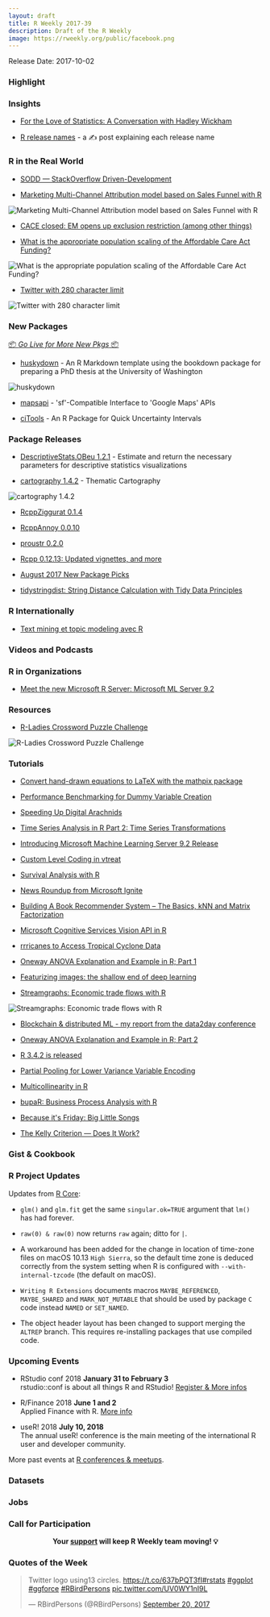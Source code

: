 ```yaml
---
layout: draft
title: R Weekly 2017-39
description: Draft of the R Weekly
image: https://rweekly.org/public/facebook.png
---
```


Release Date: 2017-10-02

###  Highlight



### Insights

+ [For the Love of Statistics: A Conversation with Hadley Wickham](https://blog.coursera.org/love-statistics-conversation-hadley-wickham/?utm_medium=social&utm_source=tw&utm_campaign=HadleyW_20170929)

+ [R release names](http://livefreeordichotomize.com/2017/09/28/r-release-names/) - a ✍️ post explaining each release name

###  R in the Real World

+ [SODD — StackOverflow Driven-Development](https://rud.is/b/2017/09/28/sodd-stackoverflow-driven-development/)

+ [Marketing Multi-Channel Attribution model based on Sales Funnel with R](http://analyzecore.com/2017/09/28/marketing-multi-channel-attribution-model-based-on-sales-funnel-with-r/)

![Marketing Multi-Channel Attribution model based on Sales Funnel with R](https://i2.wp.com/analyzecore.com/wp-content/uploads/2017/09/pic_2_sf_viz.png?w=1944)

+ [CACE closed: EM opens up exclusion restriction (among other things)](https://www.rdatagen.net/post/em-estimation-of-cace/)

+ [What is the appropriate population scaling of the Affordable Care Act Funding?](https://yonicd.github.io/2017-09-26-aca/)

![What is the appropriate population scaling of the Affordable Care Act Funding?](https://raw.githubusercontent.com/yonicd/yonicd.github.io/master/img/aca/unnamed-chunk-17-1.png)

+ [Twitter with 280 character limit](https://www.reddit.com/r/rstats/comments/72sf8c/in_an_article_about_twitters_new_280_character/)

![Twitter with 280 character limit](https://blog.twitter.com/content/dam/blog-twitter/official/en_us/products/2017/giving-you-more-characters-to-express-yourself/more-chars-1.png)

###  New Packages

<p class="added-hostname"><a href="https://rweekly.org/live" target="_blank" class="externalLink">📦 <i>Go Live for More New Pkgs</i> 📦</a></p>

+ [huskydown](https://github.com/benmarwick/huskydown) - An R Markdown template using the bookdown package for preparing a PhD thesis at the University of Washington

![huskydown](https://pbs.twimg.com/media/DKwmu5GWsAEuPTB.jpg)

+ [mapsapi](https://cran.r-project.org/web/packages/mapsapi/vignettes/intro.html) - 'sf'-Compatible Interface to 'Google Maps' APIs

+ [ciTools](https://github.com/jthaman/ciTools) - An R Package for Quick Uncertainty Intervals


### Package Releases

+ [DescriptiveStats.OBeu 1.2.1](https://rpubs.com/kleanthis/DescriptiveStatsOBeuReleaseCRAN) - Εstimate and return the necessary parameters for descriptive statistics visualizations

+ [cartography 1.4.2](https://rgeomatic.hypotheses.org/1205) - Thematic Cartography

![cartography 1.4.2](https://raw.githubusercontent.com/riatelab/cartography/ec4ee78b20b4ab35f4bbd822994a540ae2440539/img/map8.png)

+ [RcppZiggurat 0.1.4](http://dirk.eddelbuettel.com/blog/2017/09/27#rcppziggurat_0.1.4)

+ [RcppAnnoy 0.0.10](http://dirk.eddelbuettel.com/blog/2017/09/26#rcppannoy_0.0.10)

+ [proustr 0.2.0](http://colinfay.me/proustr-0-2-0/)

+ [Rcpp 0.12.13: Updated vignettes, and more](http://dirk.eddelbuettel.com/blog/2017/09/28#rcpp_0.12.13)

+ [August 2017 New Package Picks](https://rviews.rstudio.com/2017/09/29/august-2017-new-package-picks/)

+ [tidystringdist: String Distance Calculation with Tidy Data Principles](https://cran.r-project.org/web/packages/tidystringdist/index.html)

###  R Internationally

+ [Text mining et topic modeling avec R](https://thinkr.fr/text-mining-et-topic-modeling-avec-r/)

###  Videos and Podcasts



###  R in Organizations

+ [Meet the new Microsoft R Server: Microsoft ML Server 9.2](http://blog.revolutionanalytics.com/2017/09/microsoft-ml-server-92.html)


###  Resources

+ [R-Ladies Crossword Puzzle Challenge](https://github.com/rladies/meetup-presentations_dc/blob/master/NetworkingCrosswordPuzzle-2017/R-Ladies%20Crossword%20Puzzle%20Challenge.pdf)

![R-Ladies Crossword Puzzle Challenge](https://raw.githubusercontent.com/rweekly/image/master/2017-03/crossword.png)

###  Tutorials

+ [Convert hand-drawn equations to LaTeX with the mathpix package](http://blog.revolutionanalytics.com/2017/09/convert-hand-drawn-equations-to-latex-with-the-mathpix-package.html)

+ [Performance Benchmarking for Dummy Variable Creation](https://rsangole.netlify.com/post/dummy-variables-one-hot-encoding/)


+ [Speeding Up Digital Arachnids](https://rud.is/b/2017/09/25/speeding-up-digital-arachinds/)

+ [Time Series Analysis in R Part 2: Time Series Transformations](https://datascienceplus.com/time-series-analysis-in-r-part-2-time-series-transformations/)

+ [Introducing Microsoft Machine Learning Server 9.2 Release](https://blogs.technet.microsoft.com/machinelearning/2017/09/25/introducing-microsoft-machine-learning-server-9-2-release/)

+ [Custom Level Coding in vtreat](http://www.win-vector.com/blog/2017/09/custom-level-coding-in-vtreat/)

+ [Survival Analysis with R](https://rviews.rstudio.com/2017/09/25/survival-analysis-with-r/)

+ [News Roundup from Microsoft Ignite](http://blog.revolutionanalytics.com/2017/09/news-from-ignite.html)

+ [Building A Book Recommender System – The Basics, kNN and Matrix Factorization](https://datascienceplus.com/building-a-book-recommender-system-the-basics-knn-and-matrix-factorization/)

+ [Microsoft Cognitive Services Vision API in R](https://www.stoltzmaniac.com/microsoft-cognitive-services-vision-api-in-r/)

+ [rrricanes to Access Tropical Cyclone Data](http://ropensci.org/blog/blog/2017/09/27/rrricanes)

+ [Oneway ANOVA Explanation and Example in R; Part 1](https://datascienceplus.com/oneway-anova-explanation-and-example-in-r-part-1/)

+ [Featurizing images: the shallow end of deep learning](http://blog.revolutionanalytics.com/2017/09/wood-knots.html)

+ [Streamgraphs: Economic trade flows with R](http://austinwehrwein.com/tutorials/streams/)

![Streamgraphs: Economic trade flows with R](https://raw.githubusercontent.com/rweekly/image/master/2017-03/stream.png)

+ [Blockchain & distributed ML - my report from the data2day conference](https://shirinG.github.io/conferences/data2day/2017/09/28/data2day)

+ [Oneway ANOVA Explanation and Example in R; Part 2](https://datascienceplus.com/oneway-anova-explanation-and-example-in-r-part-2/)

+ [R 3.4.2 is released](http://blog.revolutionanalytics.com/2017/09/r-342-is-released.html)

+ [Partial Pooling for Lower Variance Variable Encoding](http://www.win-vector.com/blog/2017/09/partial-pooling-for-lower-variance-variable-encoding/)

+ [Multicollinearity in R](https://datascienceplus.com/multicollinearity-in-r/)

+ [bupaR: Business Process Analysis with R](https://businessinformatics.be/2017/09/29/bupar-business-process-analysis-with-r/)

+ [Because it's Friday: Big Little Songs](http://blog.revolutionanalytics.com/2017/09/because-its-friday-big-little-songs.html)

+ [The Kelly Criterion — Does It Work?](https://quantstrattrader.wordpress.com/2017/09/29/the-kelly-criterion-does-it-work/)

### Gist & Cookbook


<!--<div class="post-more-begin"></div><div class="post-more-end"></div>-->


###  R Project Updates

Updates from [R Core](http://developer.r-project.org/blosxom.cgi/R-devel/NEWS):

+ `glm()` and `glm.fit` get the same `singular.ok=TRUE` argument that `lm()` has had forever.

+ `raw(0) & raw(0)` now returns `raw` again; ditto for `|`.

+ A workaround has been added for the change in location of time-zone files on macOS 10.13 `High Sierra`, so the default time zone is deduced correctly from the system setting when R is configured with `--with-internal-tzcode` (the default on macOS).

+ `Writing R Extensions` documents macros `MAYBE_REFERENCED`, `MAYBE_SHARED` and `MARK_NOT_MUTABLE` that should be used by package `C` code instead `NAMED` or `SET_NAMED`.

+ The object header layout has been changed to support merging the `ALTREP` branch. This requires re-installing packages that use compiled code.


###  Upcoming Events

+ RStudio conf 2018 **January 31 to February 3** <br />
rstudio::conf is about all things R and RStudio! [Register & More infos](https://www.rstudio.com/conference/)

+ R/Finance 2018 **June 1 and 2** <br />
Applied Finance with R. [More info](http://www.rinfinance.com)

+ useR! 2018 **July 10, 2018** <br />
The annual useR! conference is the main meeting of the international R user and developer community.

More past events at [R conferences & meetups](https://conf.rweekly.org).

### Datasets



### Jobs



###  Call for Participation


<p class="hide-support added-hostname support-rweekly" style="text-align: center;font-weight: bold;">Your <a class="non-visited externalLink" href="https://www.patreon.com/rweekly" onclick="pas(this)">support</a> will keep R Weekly team moving! 💡</p>


###  Quotes of the Week

<blockquote class="twitter-tweet" data-lang="en"><p lang="en" dir="ltr">Twitter logo using13 circles. <a href="https://t.co/637bPQT3fI">https://t.co/637bPQT3fI</a><a href="https://twitter.com/hashtag/rstats?src=hash&amp;ref_src=twsrc%5Etfw">#rstats</a> <a href="https://twitter.com/hashtag/ggplot?src=hash&amp;ref_src=twsrc%5Etfw">#ggplot</a> <a href="https://twitter.com/hashtag/ggforce?src=hash&amp;ref_src=twsrc%5Etfw">#ggforce</a> <a href="https://twitter.com/hashtag/RBirdPersons?src=hash&amp;ref_src=twsrc%5Etfw">#RBirdPersons</a> <a href="https://t.co/UV0WY1nI9L">pic.twitter.com/UV0WY1nI9L</a></p>&mdash; RBirdPersons (@RBirdPersons) <a href="https://twitter.com/RBirdPersons/status/910474652090171392?ref_src=twsrc%5Etfw">September 20, 2017</a></blockquote>

